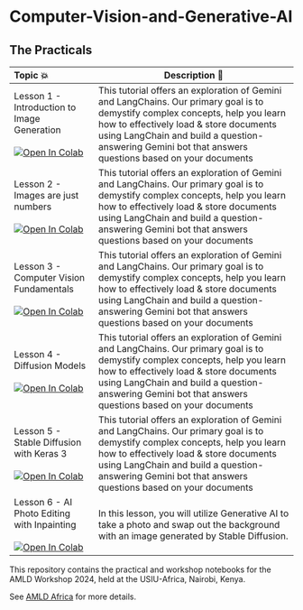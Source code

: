 # Computer-Vision-and-Generative-AI

## The Practicals

| Topic 💥 | Description 📘|
|:-------------------------------------------------------------------------------------------------------------------------------------------------------------------------------------------------------------------------------------------------------------------------------------------------------------------------------------------------------------------------------------------------------------------------------------------------------------------------------------------------------------------------------------------------------------------------------------------------------------------------------------------------------------------------------------------------------------------------------------------------------------------------------------------------------------------------------------------------------------------------------------------|-----------------------------------------------------------------------------------------------------------------------------------------------------------------------------------------------------------------------------------------------------------------------------------------------------------------------------------------------------------------------------------------------------------------------------------------------------------------------------------------------------------------------------------------------------------------------------------------------------------------------------------------------------------------------------------------------------------------------------------------------------------------------------------------------------------------------------------------------------------------------------------------------------------------------------------------------------------------------------------------------------------------------------------------------------------------------------------------------------------------------------------------------------------------------------------------------------------------------------------------------------------------------------------------------------------------------------------------------------------|
| Lesson 1 - Introduction to Image Generation <br /> <br /> [![Open In Colab](https://colab.research.google.com/assets/colab-badge.svg)](https://colab.research.google.com/drive/1q2TcaoXqxNz92bAQaBisomZUUk1VRqY6) | This tutorial offers an exploration of Gemini and LangChains. Our primary goal is to demystify complex concepts, help you learn how to effectively load & store documents using LangChain and build a question-answering Gemini bot that answers questions based on your documents|
| Lesson 2 - Images are just numbers <br /> <br /> [![Open In Colab](https://colab.research.google.com/assets/colab-badge.svg)](https://colab.research.google.com/drive/1aYlso-T-9DkswERrGl3omrR-n2zvczOs) | This tutorial offers an exploration of Gemini and LangChains. Our primary goal is to demystify complex concepts, help you learn how to effectively load & store documents using LangChain and build a question-answering Gemini bot that answers questions based on your documents|
| Lesson 3 - Computer Vision Fundamentals <br /> <br /> [![Open In Colab](https://colab.research.google.com/assets/colab-badge.svg)](https://colab.research.google.com/drive/1q2TcaoXqxNz92bAQaBisomZUUk1VRqY6) | This tutorial offers an exploration of Gemini and LangChains. Our primary goal is to demystify complex concepts, help you learn how to effectively load & store documents using LangChain and build a question-answering Gemini bot that answers questions based on your documents|
| Lesson 4 - Diffusion Models <br /> <br /> [![Open In Colab](https://colab.research.google.com/assets/colab-badge.svg)](https://colab.research.google.com/drive/1IclGikCS4g870I59vEGvNXFJZoNXkcGP) | This tutorial offers an exploration of Gemini and LangChains. Our primary goal is to demystify complex concepts, help you learn how to effectively load & store documents using LangChain and build a question-answering Gemini bot that answers questions based on your documents|
| Lesson 5 - Stable Diffusion with Keras 3 <br /> <br /> [![Open In Colab](https://colab.research.google.com/assets/colab-badge.svg)](https://colab.research.google.com/drive/1jN-AksZQr7lBDJi5Q7Y5ah9fTY1vMv2q) | This tutorial offers an exploration of Gemini and LangChains. Our primary goal is to demystify complex concepts, help you learn how to effectively load & store documents using LangChain and build a question-answering Gemini bot that answers questions based on your documents|
| Lesson 6 - AI Photo Editing with Inpainting <br /> <br /> [![Open In Colab](https://colab.research.google.com/assets/colab-badge.svg)](https://colab.research.google.com/drive/1Uulic4so-RHJfpFaCzbnc1cs1QymtRkv) | In this lesson, you will utilize Generative AI to take a photo and swap out the background with an image generated by Stable Diffusion.|

This repository contains the practical and workshop notebooks for the AMLD Workshop
2024, held at the USIU-Africa, Nairobi, Kenya.

See [AMLD Africa](https://appliedmldays.org/events/amld-africa-2024/workshops) for more details.